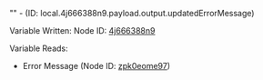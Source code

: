 "" - (ID: local.4j666388n9.payload.output.updatedErrorMessage)

Variable Written:
Node ID: [4j666388n9](../nodes/4j666388n9.md)

Variable Reads:
* Error Message (Node ID: [zpk0eome97](../nodes/zpk0eome97.md))
